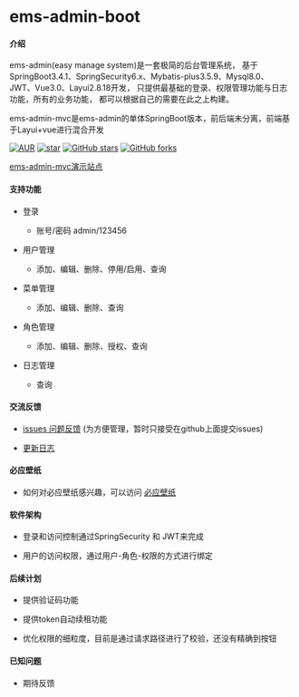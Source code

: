 # ems-admin-boot

#### 介绍
ems-admin(easy manage system)是一套极简的后台管理系统，
基于SpringBoot3.4.1、SpringSecurity6.x、Mybatis-plus3.5.9、Mysql8.0、
JWT、Vue3.0、Layui2.8.18开发，
只提供最基础的登录、权限管理功能与日志功能，所有的业务功能，
都可以根据自己的需要在此之上构建。

ems-admin-mvc是ems-admin的单体SpringBoot版本，前后端未分离，前端基于Layui+vue进行混合开发


[![AUR](https://img.shields.io/badge/license-Apache%20License%202.0-blue.svg)](https://github.com/ems-admin/ems-admin-mvc/blob/master/LICENSE)
[![star](https://gitee.com/ems-admin/ems-admin-mvc/badge/star.svg?theme=white)](https://gitee.com/ems-admin/ems-admin-mvc)
[![GitHub stars](https://img.shields.io/github/stars/ems-admin/ems-admin-mvc.svg?style=social&label=Stars)](https://github.com/ems-admin/ems-admin-mvc)
[![GitHub forks](https://img.shields.io/github/forks/ems-admin/ems-admin-mvc.svg?style=social&label=Fork)](https://github.com/ems-admin/ems-admin-mvc)

[ems-admin-mvc演示站点](http://ems-admin-mvc.facebook47.cn/)

#### 支持功能

-  登录
   - 账号/密码 admin/123456

   
-  用户管理
   - 添加、编辑、删除、停用/启用、查询
   
   
-  菜单管理
   - 添加、编辑、删除、查询

   
-  角色管理
   - 添加、编辑、删除、授权、查询

   
-  日志管理
   - 查询


#### 交流反馈


- [issues 问题反馈](https://github.com/ems-admin/ems-admin-mvc/issues)
  (为方便管理，暂时只接受在github上面提交issues)


- [更新日志](CHANGELOG.md)


#### 必应壁纸

-  如何对必应壁纸感兴趣，可以访问   [必应壁纸](https://bing.fullpx.com)


#### 软件架构

- 登录和访问控制通过SpringSecurity 和 JWT来完成


- 用户的访问权限，通过用户-角色-权限的方式进行绑定


#### 后续计划

- 提供验证码功能


- 提供token自动续租功能


- 优化权限的细粒度，目前是通过请求路径进行了校验，还没有精确到按钮


#### 已知问题

- 期待反馈



